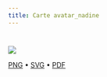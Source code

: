 ```yaml
---
title: Carte avatar_nadine
---
```


# 



![](https://media.paxpar.tech/ludi/card_avatar_nadine_recto.png)

[PNG](https://media.paxpar.tech/ludi/card_avatar_nadine_recto.png) • [SVG](https://media.paxpar.tech/ludi/card_avatar_nadine_recto.svg) • [PDF](https://media.paxpar.tech/ludi/card_avatar_nadine_recto.pdf)



